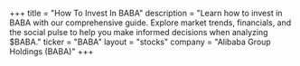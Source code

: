 +++
title = "How To Invest In BABA"
description = "Learn how to invest in BABA with our comprehensive guide. Explore market trends, financials, and the social pulse to help you make informed decisions when analyzing $BABA."
ticker = "BABA"
layout = "stocks"
company = "Alibaba Group Holdings (BABA)"
+++

